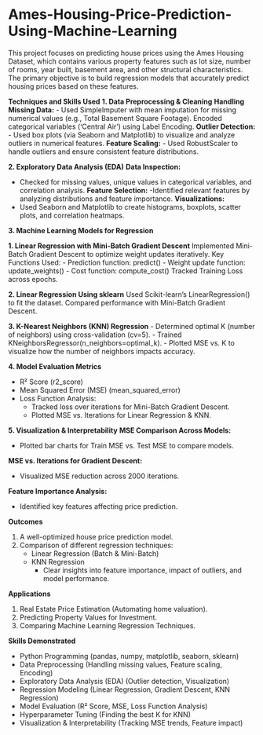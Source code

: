 # Ames-Housing-Price-Prediction-Using-Machine-Learning
This project focuses on predicting house prices using the Ames Housing Dataset, which contains various property features such as lot size, number of rooms, year built, basement area, and other structural characteristics. The primary objective is to build regression models that accurately predict housing prices based on these features.

**Techniques and Skills Used**
**1. Data Preprocessing & Cleaning**
     **Handling Missing Data:**
      - Used SimpleImputer with mean imputation for missing numerical values (e.g., Total Basement Square Footage).
     Encoded categorical variables (‘Central Air’) using Label Encoding.
     **Outlier Detection:**
       - Used box plots (via Seaborn and Matplotlib) to visualize and analyze outliers in numerical features.
     **Feature Scaling:**
       - Used RobustScaler to handle outliers and ensure consistent feature distributions.

**2. Exploratory Data Analysis (EDA)**
**Data Inspection:**
- Checked for missing values, unique values in categorical variables, and correlation analysis.
**Feature Selection:**
-Identified relevant features by analyzing distributions and feature importance.
**Visualizations:**
- Used Seaborn and Matplotlib to create histograms, boxplots, scatter plots, and correlation heatmaps.

**3. Machine Learning Models for Regression**
  
   **1. Linear Regression with Mini-Batch Gradient Descent**
   Implemented Mini-Batch Gradient Descent to optimize weight updates iteratively.
      Key Functions Used:
      - Prediction function: predict()
      - Weight update function: update_weights()
      - Cost function: compute_cost()
    Tracked Training Loss across epochs.
   
   **2️. Linear Regression Using sklearn**
    Used Scikit-learn’s LinearRegression() to fit the dataset.
   Compared performance with Mini-Batch Gradient Descent.

   **3. K-Nearest Neighbors (KNN) Regression**
      - Determined optimal K (number of neighbors) using cross-validation (cv=5).
      - Trained KNeighborsRegressor(n_neighbors=optimal_k).
      - Plotted MSE vs. K to visualize how the number of neighbors impacts accuracy.

**4. Model Evaluation Metrics**
   - R² Score (r2_score)
   - Mean Squared Error (MSE) (mean_squared_error)
   - Loss Function Analysis:
       - Tracked loss over iterations for Mini-Batch Gradient Descent.
       - Plotted MSE vs. Iterations for Linear Regression & KNN.

**5. Visualization & Interpretability**
   **MSE Comparison Across Models:**
   - Plotted bar charts for Train MSE vs. Test MSE to compare models.
   
  **MSE vs. Iterations for Gradient Descent:**
   - Visualized MSE reduction across 2000 iterations.
   
   **Feature Importance Analysis:**
   - Identified key features affecting price prediction.

**Outcomes**
1. A well-optimized house price prediction model.
2. Comparison of different regression techniques:
   - Linear Regression (Batch & Mini-Batch)
   - KNN Regression
     - Clear insights into feature importance, impact of outliers, and model performance.

**Applications**
1. Real Estate Price Estimation (Automating home valuation).
2. Predicting Property Values for Investment.
3. Comparing Machine Learning Regression Techniques.

**Skills Demonstrated**
- Python Programming (pandas, numpy, matplotlib, seaborn, sklearn)
- Data Preprocessing (Handling missing values, Feature scaling, Encoding)
- Exploratory Data Analysis (EDA) (Outlier detection, Visualization)
- Regression Modeling (Linear Regression, Gradient Descent, KNN Regression)
- Model Evaluation (R² Score, MSE, Loss Function Analysis)
- Hyperparameter Tuning (Finding the best K for KNN)
- Visualization & Interpretability (Tracking MSE trends, Feature impact)
